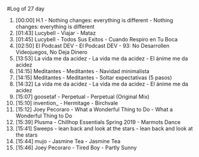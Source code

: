 #Log of 27 day

1. [00:00] H.1 - Nothing changes: everything is different - Nothing changes: everything is different
1. [01:43] Lucybell - Viajar - Mataz
1. [01:45] Lucybell - Todos Sus Exitos - Cuando Respiro en Tu Boca
1. [02:50] El Podcast DEV - El Podcast DEV - 93: No Desarrollen Videojuegos, No Deja Dinero
1. [13:53] La vida me da acidez - La vida me da acidez - El ánime me da acidez
1. [14:15] Meditantes - Meditantes - Navidad minimalista
1. [14:15] Meditantes - Meditantes - Soltar expectativas (5 pasos)
1. [14:32] La vida me da acidez - La vida me da acidez - El ánime me da acidez
1. [15:07] goosetaf - Perpetual - Perpetual (Original Mix)
1. [15:10] invention_ - Hermitage - Birchvale
1. [15:12] Joey Pecoraro - What a Wonderful Thing to Do - What a Wonderful Thing to Do
1. [15:39] Plusma - Chillhop Essentials Spring 2019 - Marmots Dance
1. [15:41] Sweeps - lean back and look at the stars - lean back and look at the stars
1. [15:44] mujo - Jasmine Tea - Jasmine Tea
1. [15:46] Joey Pecoraro - Tired Boy - Partly Sunny
